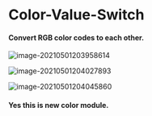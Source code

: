 # Color-Value-Switch
#### Convert RGB color codes to each other.

<img src="C:\Users\20969\AppData\Roaming\Typora\typora-user-images\image-20210501203958614.png" alt="image-20210501203958614"  />

![image-20210501204027893](C:\Users\20969\AppData\Roaming\Typora\typora-user-images\image-20210501204027893.png)

![image-20210501204045860](C:\Users\20969\AppData\Roaming\Typora\typora-user-images\image-20210501204045860.png)

#### Yes this is new color module.